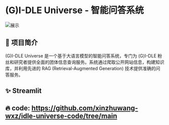 # (G)I-DLE Universe - 智能问答系统
![展示](https://github.com/xinzhuwang-wxz/idle-universe/edit/main/picture.png)
## 🎯 项目简介

(G)I-DLE Universe 是一个基于大语言模型的智能问答系统，专门为 (G)I-DLE 粉丝和研究者提供全面的团体信息查询服务。系统通过爬取公开网站信息，构建知识库，并利用先进的 RAG (Retrieval-Augmented Generation) 技术提供准确的问答服务。

## ✨ Streamlit

## 🔥 code: https://github.com/xinzhuwang-wxz/idle-universe-code/tree/main





